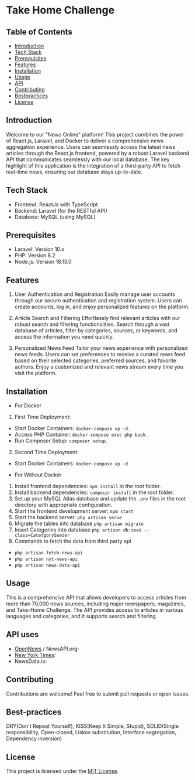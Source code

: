# Take Home Challenge

## Table of Contents

- [Introduction](#introduction)
- [Tech Stack](#tech-stack)
- [Prerequisites](#prerequisites)
- [Features](#features)
- [Installation](#installation)
- [Usage](#usage)
- [API](#APIs)
- [Contributing](#contributing)
- [Bestpractices](#Best-practices)
- [License](#license)


## Introduction

Welcome to our "News Online" platform! This project combines the power of React.js, Laravel, and Docker to deliver a comprehensive news aggregation experience. Users can seamlessly access the latest news articles through the React.js frontend, powered by a robust Laravel backend API that communicates seamlessly with our local database. The key highlight of this application is the integration of a third-party API to fetch real-time news, ensuring our database stays up-to-date.


## Tech Stack

- Frontend: ReactJs with TypeScript
- Backend: Laravel (for the RESTful API)
- Database: MySQL (using MySQL)

## Prerequisites

- Laravel: Version 10.x
- PHP: Version 8.2
- Node.js: Version 18.13.0

## Features
1. User Authentication and Registration
Easily manage user accounts through our secure authentication and registration system. Users can create accounts, log in, and enjoy personalized features on the platform.

2. Article Search and Filtering
Effortlessly find relevant articles with our robust search and filtering functionalities. Search through a vast database of articles, filter by categories, sources, or keywords, and access the information you need quickly.

3. Personalized News Feed
Tailor your news experience with personalized news feeds. Users can set preferences to receive a curated news feed based on their selected categories, preferred sources, and favorite authors. Enjoy a customized and relevant news stream every time you visit the platform.


## Installation

- For Docker 

1. First Time Deployment:

- Start Docker Containers: `docker-compose up -d`.
- Access PHP Container: `docker-compose exec php bash`.
- Run Composer Setup: `composer setup`.

2. Second Time Deployment:

- Start Docker Containers: `docker-compose up -d`

- For Without Docker

1. Install frontend dependencies: `npm install` in the root folder.
2. Install backend dependencies: `composer install` in the root folder.
3. Set up your MySQL Atlas database and update the `.env` files in the root directory with appropriate configuration.
4. Start the frontend development server: `npm start`
5. Start the backend server: `php artisan serve`
6. Migrate the tables into database `php artisan migrate`
7. Insert Categories into database `php artisan db:seed --class=CatetgorySeeder`
8. Commands to fetch the data from third party api
 - `php artisan fetch-news-api`
 - `php artisan nyt-news-api`
 - `php artisan news-data-api`

## Usage

This is a comprehensive API that allows developers to access articles from more than 70,000 news sources, including major newspapers, magazines, and Take-Home Challenge.
The API provides access to articles in various languages and categories, and it supports search and filtering.

## API uses
- [OpenNews](https://opennews.org) / NewsAPI.org:
- [New York Times](https://www.nytimes.com/):
- NewsData.io:

## Contributing

Contributions are welcome! Feel free to submit pull requests or open issues.

## Best-practices
DRY(Don't Repeat Yourself),
KISS(Keep It Simple, Stupid),
SOLID(Single responsibility, Open-closed, Liskov substitution, Interface segregation, Dependency inversion)

## License

This project is licensed under the [MIT License](https://opensource.org/licenses/MIT).

